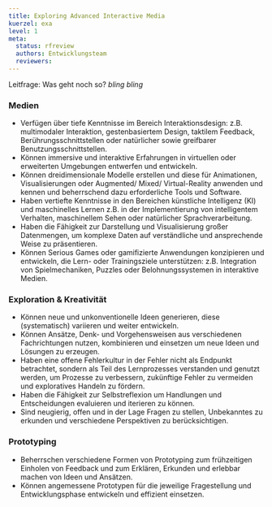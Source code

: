 ```yaml
---
title: Exploring Advanced Interactive Media
kuerzel: exa
level: 1
meta:
  status: rfreview
  authors: Entwicklungsteam
  reviewers: 
---
```


Leitfrage: Was geht noch so? *bling* *bling* 


### Medien
- Verfügen über tiefe Kenntnisse im Bereich Interaktionsdesign: z.B. multimodaler Interaktion, gestenbasiertem Design, taktilem Feedback, Berührungsschnittstellen oder natürlicher sowie greifbarer Benutzungsschnittstellen.
- Können immersive und interaktive Erfahrungen in virtuellen oder erweiterten Umgebungen entwerfen und entwickeln.
- Können dreidimensionale Modelle erstellen und diese für Animationen, Visualisierungen oder Augmented/ Mixed/ Virtual-Reality anwenden und kennen und beherrschend dazu erforderliche Tools und Software.
- Haben vertiefte Kenntnisse in den Bereichen künstliche Intelligenz (KI) und maschinelles Lernen z.B. in der Implementierung von intelligentem Verhalten, maschinellem Sehen oder natürlicher Sprachverarbeitung.
- Haben die Fähigkeit zur Darstellung und Visualisierung großer Datenmengen, um komplexe Daten auf verständliche und ansprechende Weise zu präsentieren.
- Können Serious Games oder gamifizierte Anwendungen konzipieren und entwickeln, die Lern- oder Trainingsziele unterstützen: z.B. Integration von Spielmechaniken, Puzzles oder Belohnungssystemen in interaktive Medien.

### Exploration & Kreativität
- Können neue und unkonventionelle Ideen generieren, diese (systematisch) variieren und weiter entwickeln.
- Können Ansätze, Denk- und Vorgehensweisen aus verschiedenen Fachrichtungen nutzen, kombinieren und einsetzen um neue Ideen und Lösungen zu erzeugen.
- Haben eine offene Fehlerkultur in der Fehler nicht als Endpunkt betrachtet, sondern als Teil des Lernprozesses verstanden und genutzt werden, um Prozesse zu verbessern, zukünftige Fehler zu vermeiden und exploratives Handeln zu fördern.
- Haben die Fähigkeit zur Selbstreflexion um Handlungen und Entscheidungen evaluieren und iterieren zu können.
- Sind neugierig, offen und in der Lage Fragen zu stellen, Unbekanntes zu erkunden und verschiedene Perspektiven zu berücksichtigen.

### Prototyping
- Beherrschen verschiedene Formen von Prototyping zum frühzeitigen Einholen von Feedback und zum Erklären, Erkunden und erlebbar machen von Ideen und Ansätzen.
- Können angemessene Prototypen für die jeweilige Fragestellung und Entwicklungsphase entwickeln und effizient einsetzen.